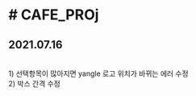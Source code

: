 <!DOCTYPE html>
<html>
  <head>
    <h1> # CAFE_PROj </h1>
  </head>
  <body>
    <h2>2021.07.16</h2>
    <br> 1) 선택항목이 많아지면 yangle 로고 위치가 바뀌는 에러 수정
    <br> 2) 박스 간격 수정
  </body>


